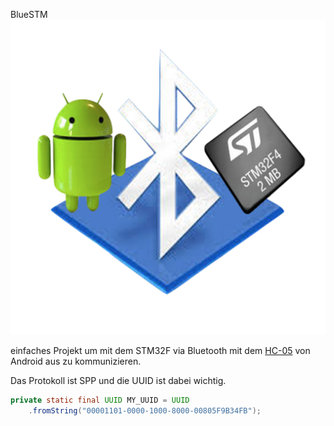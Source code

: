 BlueSTM ![alt tag](https://github.com/SkyAndy/BlueSTM/blob/master/app/src/main/ic_launcher-web.png)

einfaches Projekt um mit dem STM32F via Bluetooth mit dem [HC-05](http://www.google.com/search?q=HC-05&oq=HC-05) 
von Android aus zu kommunizieren.

Das Protokoll ist SPP und die UUID ist dabei wichtig.
```java
private static final UUID MY_UUID = UUID
    .fromString("00001101-0000-1000-8000-00805F9B34FB");
```
